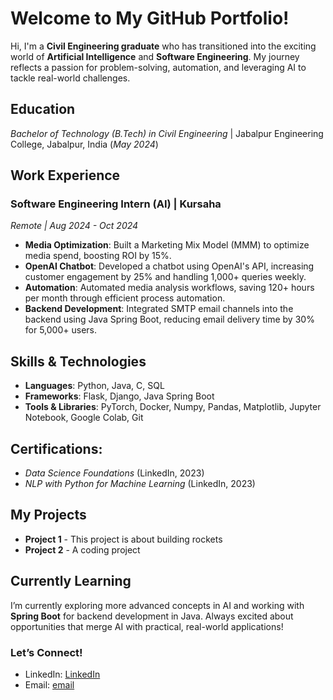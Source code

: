 
# Welcome to My GitHub Portfolio! 
<link rel="stylesheet" href="https://cdnjs.cloudflare.com/ajax/libs/font-awesome/6.0.0-beta3/css/all.min.css">

Hi, I'm a **Civil Engineering graduate** who has transitioned into the exciting world of **Artificial Intelligence** and **Software Engineering**. My journey reflects a passion for problem-solving, automation, and leveraging AI to tackle real-world challenges.

## Education
_Bachelor of Technology (B.Tech) in Civil Engineering_  | Jabalpur Engineering College, Jabalpur, India (_May 2024_)

## Work Experience

### Software Engineering Intern (AI) | Kursaha  
_Remote | Aug 2024 - Oct 2024_

- **Media Optimization**: Built a Marketing Mix Model (MMM) to optimize media spend, boosting ROI by 15%.
- **OpenAI Chatbot**: Developed a chatbot using OpenAI's API, increasing customer engagement by 25% and handling 1,000+ queries weekly.
- **Automation**: Automated media analysis workflows, saving 120+ hours per month through efficient process automation.
- **Backend Development**: Integrated SMTP email channels into the backend using Java Spring Boot, reducing email delivery time by 30% for 5,000+ users.

## Skills & Technologies
- **Languages**: Python, Java, C, SQL
- **Frameworks**: Flask, Django, Java Spring Boot
- **Tools & Libraries**: PyTorch, Docker, Numpy, Pandas, Matplotlib, Jupyter Notebook, Google Colab, Git

## Certifications: 
  - *Data Science Foundations* (LinkedIn, 2023)
  - *NLP with Python for Machine Learning* (LinkedIn, 2023)

## My Projects

- <i class="fas fa-rocket"></i> **Project 1** - This project is about building rockets
- <i class="fas fa-laptop-code"></i> **Project 2** - A coding project

## Currently Learning

I’m currently exploring more advanced concepts in AI and working with **Spring Boot** for backend development in Java. Always excited about opportunities that merge AI with practical, real-world applications!

### Let’s Connect!
- LinkedIn: [LinkedIn](https://www.linkedin.com/in/anurag-mishra-00724205)
- Email: [email](mishraanurag.pro@gmail.com)

 
